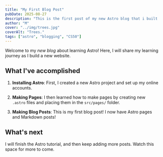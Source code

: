 ```yaml
---
title: "My First Blog Post"
pubDate: 2025-08-27
description: "This is the first post of my new Astro blog that i built for my CS50 final project."
author: "M"
cover: "../img/trees.jpg"
coverAlt: "Trees."
tags: ["astro", "blogging", "CS50"]
---
```

Welcome to my _new blog_ about learning Astro! Here, I will share my learning journey as I build a new website.

## What I've accomplished

1. **Installing Astro**: First, I created a new Astro project and set up my online accounts.

2. **Making Pages**: I then learned how to make pages by creating new `.astro` files and placing them in the `src/pages/` folder.

3. **Making Blog Posts**: This is my first blog post! I now have Astro pages and Markdown posts!

## What's next

I will finish the Astro tutorial, and then keep adding more posts. Watch this space for more to come.